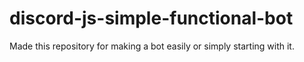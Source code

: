 # discord-js-simple-functional-bot

Made this repository for making a bot easily or simply starting with it.
